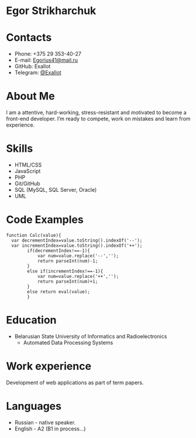 # Egor Strikharchuk

# Contacts
* Phone: +375 29 353-40-27
* E-mail: Egorius41@mail.ru
* GitHub: Exallot
* Telegram: [@Exallot](https://t.me/Exallot)

# About Me
 I am a attentive, hard-working, stress-resistant and motivated to become a front-end developer. I’m ready to compete, work on mistakes and learn from experience.

# Skills
* HTML/CSS
* JavaScript
* PHP
* Git/GitHub
* SQL (MySQL, SQL Server, Oracle)
* UML

# Code Examples
	function Calc(value){
	  var decrementIndex=value.toString().indexOf('--');
	  var incrementIndex=value.toString().indexOf('++');
			if(decrementIndex!==-1){
				var num=value.replace('--','');
				return parseInt(num)-1;
			}
			else if(incrementIndex!==-1){
				var num=value.replace('++','');
				return parseInt(num)+1;
			}
			else return eval(value);
			}
# Education
* Belarusian State University of Informatics and Radioelectronics
    * Automated Data Processing Systems

# Work experience
Development of web applications as part of term papers.

# Languages
* Russian - native speaker.
* English - A2 (B1 in process…)
